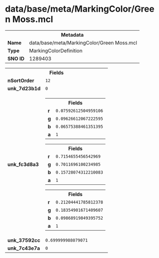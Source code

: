 <h1>data/base/meta/MarkingColor/Green Moss.mcl</h1><table><tr><th colspan="100%">Metadata</th></tr><tr><td><b>Name</b></td><td>data/base/meta/MarkingColor/Green Moss.mcl</td></tr><tr><td><b>Type</b></td><td>MarkingColorDefinition</td></tr><tr><td><b>SNO ID</b></td><td>1289403</td></tr></table>

<table><tr><th colspan="100%">Fields</th></tr><tr><td><b>nSortOrder</b></td><td><code>12</code></td></tr><tr><td><b>unk_7d23b1d</b></td><td><code>0</code></td></tr><tr><td><b>unk_fc3d8a3</b></td><td><table><tr><th colspan="100%">Fields</th></tr><tr><td><b>r</b></td><td><code>0.07592612504959106</code></td></tr><tr><td><b>g</b></td><td><code>0.09626612067222595</code></td></tr><tr><td><b>b</b></td><td><code>0.06575388461351395</code></td></tr><tr><td><b>a</b></td><td><code>1</code></td></tr></table>


<table><tr><th colspan="100%">Fields</th></tr><tr><td><b>r</b></td><td><code>0.7154655456542969</code></td></tr><tr><td><b>g</b></td><td><code>0.7011696100234985</code></td></tr><tr><td><b>b</b></td><td><code>0.15728074312210083</code></td></tr><tr><td><b>a</b></td><td><code>1</code></td></tr></table>


<table><tr><th colspan="100%">Fields</th></tr><tr><td><b>r</b></td><td><code>0.21204441785812378</code></td></tr><tr><td><b>g</b></td><td><code>0.18354901671409607</code></td></tr><tr><td><b>b</b></td><td><code>0.09868919849395752</code></td></tr><tr><td><b>a</b></td><td><code>1</code></td></tr></table>


</td></tr><tr><td><b>unk_37592cc</b></td><td><code>0.699999988079071</code></td></tr><tr><td><b>unk_7c43e7a</b></td><td><code>0</code></td></tr></table>

